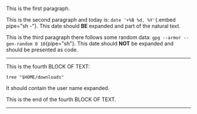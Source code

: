 This is the first paragraph.

This is the second paragraph and today is: `date '+%B %d, %Y'`{.embed pipe="sh -"}. This date should **BE** expanded and part of the natural text.

This is the third paragraph there follows some random data: `gpg --armor --gen-random 0 10`{pipe="sh"}. This date should **NOT** be expanded and should be presented as code.

* * *

This is the fourth BLOCK OF TEXT:

```{pipe="sh -"}
tree "$HOME/downloads"
```

It should contain the user name expanded.

This is the end of the fourth BLOCK OF TEXT.

* * *
